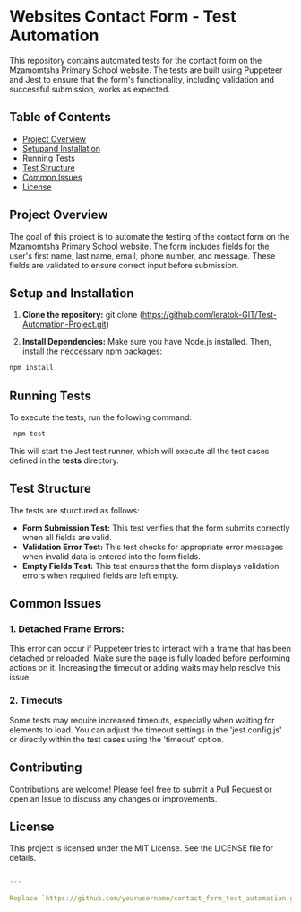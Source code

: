 # Websites Contact Form - Test Automation

This repository contains automated tests for the contact form on the Mzamomtsha Primary School website. The tests are built using Puppeteer and Jest to ensure that the form's functionality, including validation and successful submission, works as expected.

## Table of Contents

- [Project Overview](ProjectOverview)
- [Setupand Installation](SetupandInstallation)
- [Running Tests](RunningTests)
- [Test Structure](TestStructure)
- [Common lssues](Commonlssues)
- [License](#license)

## Project Overview

The goal of this project is to automate the testing of the contact form on the Mzamomtsha Primary School website. The form includes fields for the user's first name, last name, email, phone number, and message. These fields are validated to ensure correct input before submission.

## Setup and Installation

  1. **Clone the repository:**
  git clone (https://github.com/leratok-GIT/Test-Automation-Project.git)

  2. **Install Dependencies:**
  Make sure you have Node.js installed. Then, install the neccessary npm packages:
   ```bash
   npm install
   ```
## Running Tests
To execute the tests, run the following command:
  ```bash
   npm test
   ```
This will start the Jest test runner, which will execute all the test cases defined in the __tests__ directory.

## Test Structure
The tests are sturctured as follows:
  - **Form Submission Test:** This test verifies that the form submits correctly when all     fields are valid.
  - **Validation Error Test:** This test checks for appropriate error messages when           invalid data is entered into the form fields.
  - **Empty Fields Test:** This test ensures that the form displays validation errors         when required fields are left empty.

## Common lssues
### 1. Detached Frame Errors:
This error can occur if Puppeteer tries to interact with a frame that has been detached or reloaded. Make sure the page is fully loaded before performing actions on it. Increasing the timeout or adding waits may help resolve this issue.

### 2. Timeouts
Some tests may require increased timeouts, especially when waiting for elements to load. You can adjust the timeout settings in the 'jest.config.js' or directly within the test cases using the 'timeout' option.

## Contributing
Contributions are welcome! Please feel free to submit a Pull Request or open an Issue to discuss any changes or improvements.

## License
This project is licensed under the MIT License. See the LICENSE file for details.
```yaml

---

Replace `https://github.com/yourusername/contact_form_test_automation.git` with the actual URL of your GitHub repository. This README provides a comprehensive guide to your project, including how to set it up, run tests, and understand the test code.
```


   

